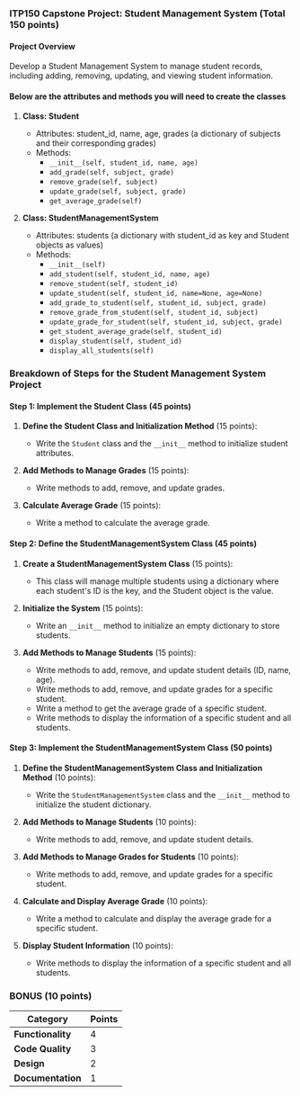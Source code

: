 ### ITP150 Capstone Project: Student Management System (Total 150 points)

#### Project Overview
Develop a Student Management System to manage student records, including adding, removing, updating, and viewing student information. 

#### Below are the attributes and methods you will need to create the classes

1. **Class: Student**
   - Attributes: student_id, name, age, grades (a dictionary of subjects and their corresponding grades)
   - Methods: 
     - `__init__(self, student_id, name, age)`
     - `add_grade(self, subject, grade)`
     - `remove_grade(self, subject)`
     - `update_grade(self, subject, grade)`
     - `get_average_grade(self)`

2. **Class: StudentManagementSystem**
   - Attributes: students (a dictionary with student_id as key and Student objects as values)
   - Methods:
     - `__init__(self)`
     - `add_student(self, student_id, name, age)`
     - `remove_student(self, student_id)`
     - `update_student(self, student_id, name=None, age=None)`
     - `add_grade_to_student(self, student_id, subject, grade)`
     - `remove_grade_from_student(self, student_id, subject)`
     - `update_grade_for_student(self, student_id, subject, grade)`
     - `get_student_average_grade(self, student_id)`
     - `display_student(self, student_id)`
     - `display_all_students(self)`

### Breakdown of Steps for the Student Management System Project

#### Step 1: Implement the Student Class (45 points)

1. **Define the Student Class and Initialization Method** (15 points):
   - Write the `Student` class and the `__init__` method to initialize student attributes.

2. **Add Methods to Manage Grades** (15 points):
   - Write methods to add, remove, and update grades.

3. **Calculate Average Grade** (15 points):
   - Write a method to calculate the average grade.

#### Step 2: Define the StudentManagementSystem Class (45 points)
1. **Create a StudentManagementSystem Class** (15 points):
   - This class will manage multiple students using a dictionary where each student's ID is the key, and the Student object is the value.

2. **Initialize the System** (15 points):
   - Write an `__init__` method to initialize an empty dictionary to store students.

3. **Add Methods to Manage Students** (15 points):
   - Write methods to add, remove, and update student details (ID, name, age).
   - Write methods to add, remove, and update grades for a specific student.
   - Write a method to get the average grade of a specific student.
   - Write methods to display the information of a specific student and all students.

#### Step 3: Implement the StudentManagementSystem Class (50 points)
1. **Define the StudentManagementSystem Class and Initialization Method** (10 points):
   - Write the `StudentManagementSystem` class and the `__init__` method to initialize the student dictionary.

2. **Add Methods to Manage Students** (10 points):
   - Write methods to add, remove, and update student details.

3. **Add Methods to Manage Grades for Students** (10 points):
   - Write methods to add, remove, and update grades for a specific student.

4. **Calculate and Display Average Grade** (10 points):
   - Write a method to calculate and display the average grade for a specific student.

5. **Display Student Information** (10 points):
   - Write methods to display the information of a specific student and all students.

### BONUS (10 points)

| Category                    | Points |
|-----------------------------|--------|
| **Functionality** | 4    |
| **Code Quality**  | 3    |
| **Design** |  2     |
| **Documentation** | 1    |




